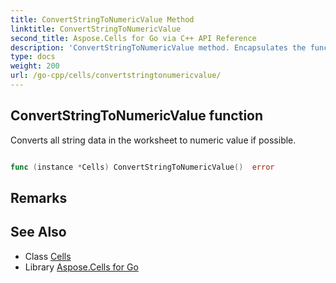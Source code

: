 ```yaml
---
title: ConvertStringToNumericValue Method 
linktitle: ConvertStringToNumericValue
second_title: Aspose.Cells for Go via C++ API Reference
description: 'ConvertStringToNumericValue method. Encapsulates the function that represents convertstringtonumericvalue in Go.'
type: docs
weight: 200
url: /go-cpp/cells/convertstringtonumericvalue/
---
```


## ConvertStringToNumericValue function

Converts all string data in the worksheet to numeric value if possible.

```go

func (instance *Cells) ConvertStringToNumericValue()  error

```

## Remarks


## See Also

* Class [Cells](../)
* Library [Aspose.Cells for Go](../../)
